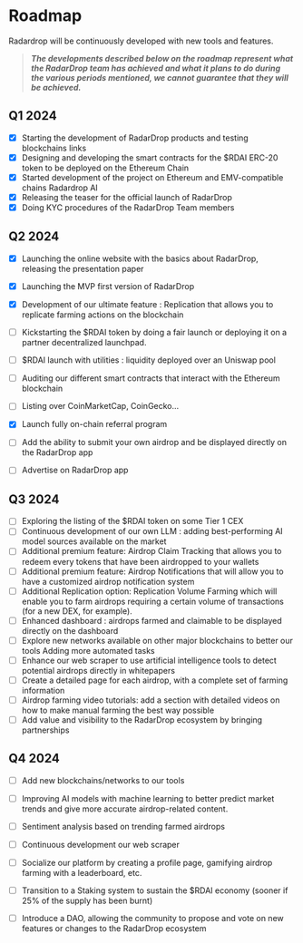 # Roadmap

Radardrop will be continuously developed with new tools and features.

> _**The developments described below on the roadmap represent what the RadarDrop team has achieved and what it plans to do during the various periods mentioned, we cannot guarantee that they will be achieved.**_

## Q1 2024

* [x] Starting the development of RadarDrop products and testing blockchains links
* [x] Designing and developing the smart contracts for the $RDAI ERC-20 token to be deployed on the Ethereum Chain
* [x] Started development of the project on Ethereum and EMV-compatible chains Radardrop AI&#x20;
* [x] Releasing the teaser for the official launch of RadarDrop
* [x] Doing KYC procedures of the RadarDrop Team members

## Q2 2024

* [x] Launching the online website with the basics about RadarDrop, releasing the presentation paper
* [x] Launching the MVP first version of RadarDrop
* [x] Development of our ultimate feature : Replication that allows you to replicate farming actions on the blockchain
* [ ] Kickstarting the $RDAI token by doing a fair launch or deploying it on a partner decentralized launchpad.&#x20;
* [ ] $RDAI launch with utilities : liquidity deployed over an Uniswap pool
* [ ] Auditing our different smart contracts that interact with the Ethereum blockchain
* [ ] Listing over CoinMarketCap, CoinGecko…
* [x] Launch fully on-chain referral program
* [ ] Add the ability to submit your own airdrop and be displayed directly on the RadarDrop app&#x20;
* [ ] Advertise on RadarDrop app&#x20;



## Q3 2024

* [ ] Exploring the listing of the $RDAI token on some Tier 1 CEX&#x20;
* [ ] Continuous development of our own LLM : adding best-performing AI model sources available on the market&#x20;
* [ ] Additional premium feature: Airdrop Claim Tracking that allows you to redeem every tokens that have been airdropped to your wallets&#x20;
* [ ] Additional premium feature: Airdrop Notifications that will allow you to have a customized airdrop notification system&#x20;
* [ ] Additional Replication option: Replication Volume Farming which will enable you to farm airdrops requiring a certain volume of transactions (for a new DEX, for example).&#x20;
* [ ] Enhanced dashboard : airdrops farmed and claimable to be displayed directly on the dashboard&#x20;
* [ ] Explore new networks available on other major blockchains to better our tools Adding more automated tasks&#x20;
* [ ] Enhance our web scraper to use artificial intelligence tools to detect potential airdrops directly in whitepapers&#x20;
* [ ] Create a detailed page for each airdrop, with a complete set of farming information&#x20;
* [ ] Airdrop farming video tutorials: add a section with detailed videos on how to make manual farming the best way possible&#x20;
* [ ] Add value and visibility to the RadarDrop ecosystem by bringing partnerships

## Q4 2024

* [ ] Add new blockchains/networks to our tools&#x20;
* [ ] Improving AI models with machine learning to better predict market trends and give more accurate airdrop-related content.&#x20;
* [ ] Sentiment analysis based on trending farmed airdrops&#x20;
* [ ] Continuous development our web scraper&#x20;
* [ ] Socialize our platform by creating a profile page, gamifying airdrop farming with a leaderboard, etc.&#x20;
* [ ] Transition to a Staking system to sustain the $RDAI economy (sooner if 25% of the supply has been burnt) &#x20;
* [ ] Introduce a DAO, allowing the community to propose and vote on new features or changes to the RadarDrop ecosystem

